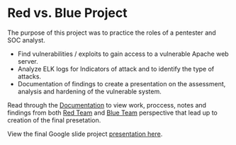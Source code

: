 # Red vs. Blue Project
The purpose of this project was to practice the roles of a pentester and SOC analyst.
- Find vulnerabilities / exploits to gain access to a vulnerable Apache web server.
- Analyze ELK logs for Indicators of attack and to identify the type of attacks.
- Documentation of findings to create a presentation on the assessment, analysis and hardening of the vulnerable system.

Read through the [Documentation](https://github.com/MaddoxSecurity/Red-vs-Blue-Project/tree/main/Documentation) to view work, proccess, notes and findings from both [Red Team](https://github.com/MaddoxSecurity/Red-vs-Blue-Project/blob/main/Documentation/RedTeam.md) and [Blue Team](https://github.com/MaddoxSecurity/Red-vs-Blue-Project/blob/main/Documentation/BlueTeam.md) perspective that lead up to creation of the final presetation.

View the final Google slide project [presentation here](https://docs.google.com/presentation/d/1pwVdTtxbqAB2LxvMEKZwBOBM_1b4Iy1RGJYopflW-rM/edit#slide=id.g8798eb4c44_0_0).

